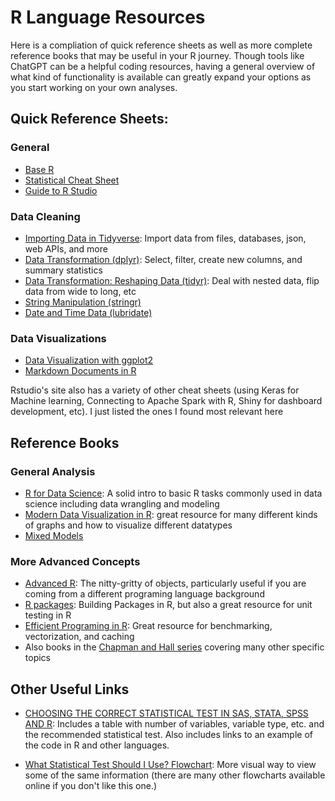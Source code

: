 
# R Language Resources
Here is a compliation of quick reference sheets as well as more complete reference books that may be useful in your R journey. Though tools like ChatGPT can be a helpful coding resources, having a general overview of what kind of functionality is available can greatly expand your options as you start working on your own analyses.

## Quick Reference Sheets:

### General

* [Base R](https://iqss.github.io/dss-workshops/R/Rintro/base-r-cheat-sheet.pdf)
* [Statistical Cheat Sheet](https://www.dummies.com/article/technology/programming-web-design/r/statistical-analysis-with-r-for-dummies-cheat-sheet-262959/)
* [Guide to R Studio](https://rstudio.github.io/cheatsheets/html/rstudio-ide.html)

### Data Cleaning

* [Importing Data in Tidyverse](https://rstudio.github.io/cheatsheets/html/data-import.html): Import data from files, databases, json, web APIs, and more
* [Data Transformation (dplyr)](https://rstudio.github.io/cheatsheets/html/data-transformation.html): Select, filter, create new columns, and summary statistics
* [Data Transformation: Reshaping Data (tidyr)](https://rstudio.github.io/cheatsheets/html/tidyr.html): Deal with nested data, flip data from wide to long, etc
* [String Manipulation (stringr)](https://rstudio.github.io/cheatsheets/html/strings.html)
* [Date and Time Data (lubridate)](https://rstudio.github.io/cheatsheets/html/lubridate.html)
 
### Data Visualizations
* [Data Visualization with ggplot2](https://rstudio.github.io/cheatsheets/html/data-visualization.html)
* [Markdown Documents in R](https://rstudio.github.io/cheatsheets/html/rmarkdown.html)

Rstudio's site also has a variety of other cheat sheets (using Keras for Machine learning, Connecting to Apache Spark with R, Shiny for dashboard development, etc). I just listed the ones I found most relevant here

## Reference Books

### General Analysis

- [R for Data Science](https://r4ds.hadley.nz/): A solid intro to basic R tasks commonly used in data science including data wrangling and modeling
- [Modern Data Visualization in R](https://rkabacoff.github.io/datavis/index.html): great resource for many different kinds of graphs and how to visualize different datatypes
- [Mixed Models](https://m-clark.github.io/mixed-models-with-R/introduction.html)

### More Advanced Concepts

- [Advanced R](https://adv-r.hadley.nz/): The nitty-gritty of objects, particularly useful if you are coming from a different programing language background
- [R packages](https://r-pkgs.org/): Building Packages in R, but also a great resource for unit testing in R
- [Efficient Programing in R](https://csgillespie.github.io/efficientR/): Great resource for benchmarking, vectorization, and caching
- Also books in the [Chapman and Hall series](https://www.routledge.com/Chapman--HallCRC-The-R-Series/book-series/CRCTHERSER) covering many other specific topics

## Other Useful Links
* [CHOOSING THE CORRECT STATISTICAL TEST IN SAS, STATA, SPSS AND R](https://stats.oarc.ucla.edu/other/mult-pkg/whatstat/): Includes a table with number of variables, variable type, etc. and the recommended statistical test. Also includes links to an example of the code in R and other languages.

* [What Statistical Test Should I Use? Flowchart](https://statsandr.com/blog/what-statistical-test-should-i-do/): More visual way to view some of the same information (there are many other flowcharts available online if you don't like this one.)
